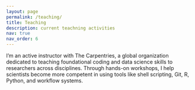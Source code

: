 ```yaml
---
layout: page
permalink: /teaching/
title: Teaching
description: current teachning activities
nav: true
nav_order: 6
---
```


I’m an active instructor with The Carpentries, a global organization dedicated to teaching foundational coding and data science skills to researchers across disciplines.
Through hands-on workshops, I help scientists become more competent in using tools like shell scripting, Git, R, Python, and workflow systems.
